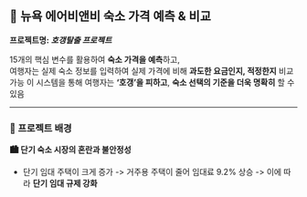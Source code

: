 ## 🗽 뉴욕 에어비앤비 숙소 가격 예측 & 비교  
**프로젝트명: _호갱탈출 프로젝트_**

15개의 핵심 변수를 활용하여 **숙소 가격을 예측**하고,  
여행자는 실제 숙소 정보를 입력하여 실제 가격에 비해 **과도한 요금인지, 적정한지** 비교 가능 
이 시스템을 통해 여행자는 **‘호갱’을 피하고**, **숙소 선택의 기준을 더욱 명확히** 할 수 있음

---

### 🔎 프로젝트 배경
**🏙️ 단기 숙소 시장의 혼란과 불안정성**

- 단기 임대 주택이 크게 증가 -> 거주용 주택이 줄어 임대료 9.2% 상승 -> 이에 따라 **단기 임대 규제 강화**
